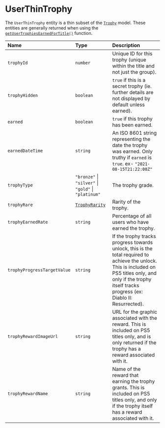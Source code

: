 # UserThinTrophy

The `UserThinTrophy` entity is a thin subset of the [`Trophy`](./trophy) model. These entities are generally returned when using the [`getUserTrophiesEarnedForTitle()`](../trophy/user/getUserTrophiesEarnedForTitle) function.

| Name                        | Type                                                 | Description                                                                                                                                                                                                      |
| :-------------------------- | :--------------------------------------------------- | :--------------------------------------------------------------------------------------------------------------------------------------------------------------------------------------------------------------- |
| `trophyId`                  | `number`                                             | Unique ID for this trophy (unique within the title and not just the group).                                                                                                                                      |
| `trophyHidden`              | `boolean`                                            | `true` if this is a secret trophy (ie. further details are not displayed by default unless earned).                                                                                                              |
| `earned`                    | `boolean`                                            | `true` if this trophy has been earned.                                                                                                                                                                           |
| `earnedDateTime`            | `string`                                             | An ISO 8601 string representing the date the trophy was earned. Only truthy if `earned` is `true`. ex- `"2021-08-15T21:22:08Z"`                                                                                  |
| `trophyType`                | `"bronze"` \| `"silver"` \| `"gold"` \| `"platinum"` | The trophy grade.                                                                                                                                                                                                |
| `trophyRare`                | [`TrophyRarity`](./trophy-rarity)                    | Rarity of the trophy.                                                                                                                                                                                            |
| `trophyEarnedRate`          | `string`                                             | Percentage of all users who have earned the trophy.                                                                                                                                                              |
| `trophyProgressTargetValue` | `string`                                             | If the trophy tracks progress towards unlock, this is the total required to achieve the unlock. This is included on PS5 titles only, and only if the trophy itself tracks progress (ex: Diablo II: Resurrected). |
| `trophyRewardImageUrl`      | `string`                                             | URL for the graphic associated with the reward. This is included on PS5 titles only, and is only returned if the trophy has a reward associated with it.                                                         |
| `trophyRewardName`          | `string`                                             | Name of the reward that earning the trophy grants. This is included on PS5 titles only, and only if the trophy itself has a reward associated with it.                                                           |
